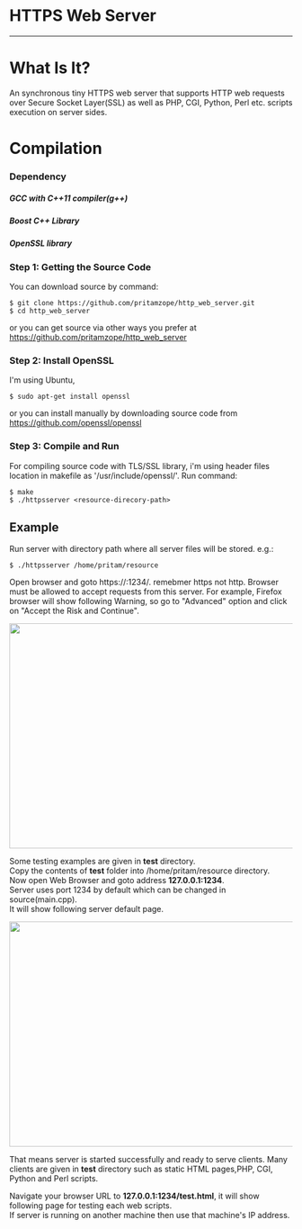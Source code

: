 
# HTTPS Web Server

--------------------------------------------------------------------------------

# What Is It?

An synchronous tiny HTTPS web server  that supports HTTP web requests over Secure Socket Layer(SSL) as well as 
PHP, CGI, Python, Perl etc. scripts execution on server sides.

# Compilation

### Dependency

  ##### GCC with C++11 compiler(g++)
  ##### Boost C++ Library
  ##### OpenSSL library

### Step 1: Getting the Source Code

You can download source by command:

    $ git clone https://github.com/pritamzope/http_web_server.git
    $ cd http_web_server

or you can get source via other ways you prefer at <https://github.com/pritamzope/http_web_server>

### Step 2: Install OpenSSL

I'm using Ubuntu, 

    $ sudo apt-get install openssl

or you can install manually by downloading source code from https://github.com/openssl/openssl


### Step 3: Compile and Run

For compiling source code with TLS/SSL library, i'm using header files location in makefile as '/usr/include/openssl/'.
Run command:

    $ make
    $ ./httpsserver <resource-direcory-path>


## Example

Run server with directory path where all server files will be stored.
e.g.:

    $ ./httpsserver /home/pritam/resource

Open browser and goto https://<ipaddress>:1234/. remebmer https not http.
Browser must be allowed to accept requests from this server. For example, Firefox browser will show following Warning, so go to "Advanced" option and click on "Accept the Risk and Continue".
  
<img src="https://raw.githubusercontent.com/pritamzope/http_web_server/master/https_web_server/images/allow_https_request.png"  width="600" height="400"/>

Some testing examples are given in **test** directory.<br>
Copy the contents of **test** folder into /home/pritam/resource directory.<br>
Now open Web Browser and goto address **127.0.0.1:1234**.<br>
Server uses port 1234 by default which can be changed in source(main.cpp).<br>
It will show following server default page.

<img src="https://raw.githubusercontent.com/pritamzope/http_web_server/master/https_web_server/images/https_web_server_main_page.png" width="640" height="400"/>

That means server is started successfully and ready to serve clients.
Many clients are given in **test** directory such as static HTML pages,PHP, CGI, Python and Perl scripts.

Navigate your browser URL to **127.0.0.1:1234/test.html**, it will show following page for testing each web scripts.<br>
If server is running on another machine then use that machine's IP address.



